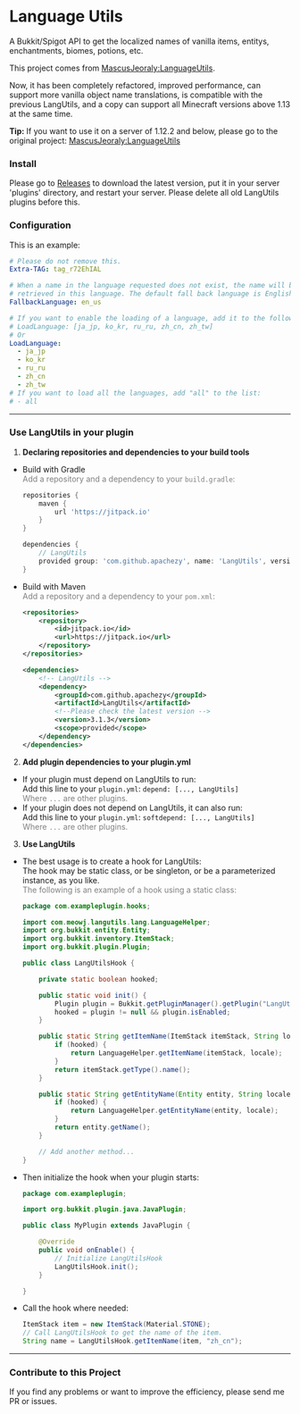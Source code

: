 Language Utils
==============
A Bukkit/Spigot API to get the localized names of vanilla items, entitys, enchantments, biomes, potions, etc.

This project comes from [MascusJeoraly:LanguageUtils][Original].

Now, it has been completely refactored, improved performance, can support more vanilla object name translations, is
compatible with the previous LangUtils, and a copy can support all Minecraft versions above 1.13 at the same time.

**Tip:** If you want to use it on a server of 1.12.2 and below, please go to the original
project: [MascusJeoraly:LanguageUtils][Original]

### Install

Please go to [Releases](https://github.com/apachezy/LangUtils/releases) to download the latest version, put it in your
server 'plugins' directory, and restart your server. Please delete all old LangUtils plugins before this.

### Configuration

This is an example:

```yaml
# Please do not remove this.
Extra-TAG: tag_r72EhIAL

# When a name in the language requested does not exist, the name will be
# retrieved in this language. The default fall back language is English.
FallbackLanguage: en_us

# If you want to enable the loading of a language, add it to the following list
# LoadLanguage: [ja_jp, ko_kr, ru_ru, zh_cn, zh_tw]
# Or
LoadLanguage:
  - ja_jp
  - ko_kr
  - ru_ru
  - zh_cn
  - zh_tw
# If you want to load all the languages, add "all" to the list:
# - all
```

___

### Use LangUtils in your plugin

1. **Declaring repositories and dependencies to your build tools**

* Build with Gradle</br>
  <font color=gray>Add a repository and a dependency to your `build.gradle`:</font>
  ```groovy
  repositories {
      maven {
          url 'https://jitpack.io'
      }
  }
  
  dependencies {
      // LangUtils
      provided group: 'com.github.apachezy', name: 'LangUtils', version: '3.1.3' // Please check the latest version
  }
  ```
* Build with Maven</br>
  <font color=gray>Add a repository and a dependency to your `pom.xml`:</font>
  ```xml
  <repositories>
      <repository>
          <id>jitpack.io</id>
          <url>https://jitpack.io</url>
      </repository>
  </repositories>
  
  <dependencies>
      <!-- LangUtils -->
      <dependency>
          <groupId>com.github.apachezy</groupId>
          <artifactId>LangUtils</artifactId>
          <!--Please check the latest version -->  
          <version>3.1.3</version>
          <scope>provided</scope>
      </dependency>
  </dependencies>
  ```

2. **Add plugin dependencies to your plugin.yml**</br>

* If your plugin must depend on LangUtils to run:</br>
  Add this line to your `plugin.yml`: `depend: [..., LangUtils]`</br>
  <font color=gray>Where `...` are other plugins.</font>
* If your plugin does not depend on LangUtils, it can also run:</br>
  Add this line to your `plugin.yml`: `softdepend: [..., LangUtils]`</br>
  <font color=gray>Where `...` are other plugins.</font>

3. **Use LangUtils**</br>

* The best usage is to create a hook for LangUtils:</br>
  The hook may be static class, or be singleton, or be a parameterized instance, as you like.</br>
  <font color=gray>The following is an example of a hook using a static class:</font>
  ```java
  package com.exampleplugin.hooks;
  
  import com.meowj.langutils.lang.LanguageHelper;
  import org.bukkit.entity.Entity;
  import org.bukkit.inventory.ItemStack;
  import org.bukkit.plugin.Plugin;
  
  public class LangUtilsHook {
  
      private static boolean hooked;
  
      public static void init() {
          Plugin plugin = Bukkit.getPluginManager().getPlugin("LangUtils");
          hooked = plugin != null && plugin.isEnabled;
      }
  
      public static String getItemName(ItemStack itemStack, String locale) {
          if (hooked) {
              return LanguageHelper.getItemName(itemStack, locale);
          }
          return itemStack.getType().name();
      }
  
      public static String getEntityName(Entity entity, String locale) {
          if (hooked) {
              return LanguageHelper.getEntityName(entity, locale);
          }
          return entity.getName();
      }
  
      // Add another method...
  }
  ```
* Then initialize the hook when your plugin starts:
  ```java
  package com.exampleplugin;
  
  import org.bukkit.plugin.java.JavaPlugin;
  
  public class MyPlugin extends JavaPlugin {
  
      @Override
      public void onEnable() {
          // Initialize LangUtilsHook
          LangUtilsHook.init();
      }
  
  }
  ```
* Call the hook where needed:
  ```java
  ItemStack item = new ItemStack(Material.STONE);
  // Call LangUtilsHook to get the name of the item.
  String name = LangUtilsHook.getItemName(item, "zh_cn");
  ```

___

### Contribute to this Project

If you find any problems or want to improve the efficiency, please send me PR or issues.


[Original]: https://github.com/MascusJeoraly/LanguageUtils